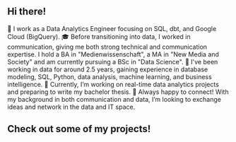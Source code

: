 ## Hi there!

💼 I work as a Data Analytics Engineer focusing on SQL, dbt, and Google Cloud (BigQuery).
🎓 Before transitioning into data, I worked in communication, giving me both strong technical and communication expertise. I hold a BA in "Medienwissenschaft", a MA in "New Media and Society" and am currently pursuing a BSc in "Data Science".
🚀 I've been working in data for around 2.5 years, gaining experience in database modeling, SQL, Python, data analysis, machine learning, and business intelligence.
🎯 Currently, I’m working on real-time data analytics projects and preparing to write my bachelor thesis.
💬 Always happy to connect! With my background in both communication and data, I’m looking to exchange ideas and network in the data and IT space.

## Check out some of my projects! 
